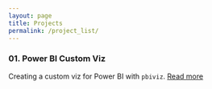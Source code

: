 ```yaml
---
layout: page
title: Projects
permalink: /project_list/
---
```


### 01. Power BI Custom Viz
Creating a custom viz for Power BI with `pbiviz`.
[Read more](https://iiaen.github.io/PBI-kpiCard-project/)

